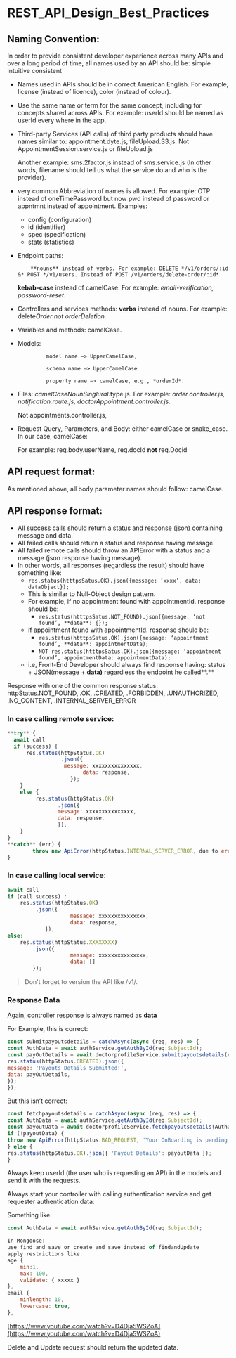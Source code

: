 # REST_API_Design_Best_Practices

## Naming Convention:

In order to provide consistent developer experience across many APIs and over a long period of time, all names used by an API should be:
simple
intuitive
consistent

- Names used in APIs should be in correct American English. For example, license (instead of licence), color (instead of colour).
- Use the same name or term for the same concept, including for concepts shared across APIs. For example: userId should be named as userId every where in the app.
- Third-party Services (API calls) of third party products should have names similar to: appointment.dyte.js, fileUpload.S3.js. Not AppointmentSession.service.js or fileUpload.js
    
    Another example: sms.2factor.js instead of sms.service.js (In other words, filename should tell us what the service do and who is the provider).
    
- very common Abbreviation of names is allowed. For example: OTP instead of oneTimePassword but now pwd instead of password or appntmnt instead of appointment. Examples:
    - config (configuration)
    - id (identifier)
    - spec (specification)
    - stats (statistics)
- Endpoint paths:
    
          **nouns** instead of verbs. For example: DELETE */v1/orders/:id &* POST */v1/users. Instead of POST /v1/orders/delete-order/:id*
    
     **kebab-case** instead of camelCase. For example: *email-verification, password-reset*.
    
- Controllers and services methods: **verbs** instead of nouns. For example: delete*Order not orderDeletion.*
- Variables and methods: camelCase.
- Models:
    
               model name —> UpperCamelCase,
    
               schema name —> UpperCamelCase
    
               property name —> camelCase, e.g., *orderId*.
    
- Files: *camelCaseNounSinglural*.type.js. For example: *order.controller.js,* *notification.route.js, doctorAppointment.controller.js.*
    
    Not appointments.controller.js, 
    
- Request Query, Parameters, and Body: either camelCase or snake_case.  In our case, camelCase:
    
    For example: req.body.userName, req.docId **not** req.Docid
    

## API request format:

As mentioned above, all body parameter names should follow: camelCase.

## API response format:

- All success calls should return a  status   and response (json) containing message and data.
- All failed    calls should return a  status   and response having message.
- All failed     remote calls should throw  an APIError with a status and a message (json response having message).
- In other words, all responses (regardless the result) should have something like:
    - `res.status(htttpsSatus.OK).json({message: ‘xxxx’, data: dataObject});`
    - This is similar to Null-Object design pattern.
    - For example, if no appointment found with appointmentId. response should be:
        - `res.status(htttpsSatus.NOT_FOUND).json({message: ‘not found’, **data**: {});`
    - if appointment found with appointmentId. response should be:
        - `res.status(htttpsSatus.OK).json({message: ‘appointment found’, **data**: appointmentData);`
        - `NOT res.status(htttpsSatus.OK).json({message: ‘appointment found’, appointmentData: appointmentData);`
    - i.e, Front-End Developer should always find response having: status + JSON(message + **data)** regardless the endpoint he called**.**

Response with one of the common response status: httpStatus.NOT_FOUND, .OK, .CREATED,  .FORBIDDEN, .UNAUTHORIZED, .NO_CONTENT, .INTERNAL_SERVER_ERROR

### In case calling remote service:

```jsx
**try** {
  await call
  if (success) {
      res.status(httpStatus.OK)
				 .json({
			      message: xxxxxxxxxxxxxxx,
						data: response,
					});
	}
	else {
		 res.status(httpStatus.OK)
				.json({
				message: xxxxxxxxxxxxxxx,
				data: response,
				});
	}
}
**catch** (err) {
		throw new ApiError(httpStatus.INTERNAL_SERVER_ERROR, due to error: ${err});
}
```

### In case calling local service:

```jsx
await call
if (call success) :
	res.status(httpStatus.OK)
		 .json({
					message: xxxxxxxxxxxxxxx,
					data: response,
			});
else:
	res.status(httpStatus.XXXXXXXX)
		.json({
					message: xxxxxxxxxxxxxxx,
					data: []
		});
```

> Don't forget to version the API like /v1/.
> 

### Response Data

Again, controller response is always named as **data**

For Example, this is correct:

```jsx
const submitpayoutsdetails = catchAsync(async (req, res) => {
const AuthData = await authService.getAuthById(req.SubjectId);
const payOutDetails = await doctorprofileService.submitpayoutsdetails(req.body, AuthData);
res.status(httpStatus.CREATED).json({
message: 'Payouts Details Submitted!',
data: payOutDetails,
});
});
```

But this isn’t correct:
```jsx
const fetchpayoutsdetails = catchAsync(async (req, res) => {
const AuthData = await authService.getAuthById(req.SubjectId);
const payoutData = await doctorprofileService.fetchpayoutsdetails(AuthData);
if (!payoutData) {
throw new ApiError(httpStatus.BAD_REQUEST, 'Your OnBoarding is pending data submit');
} else {
res.status(httpStatus.OK).json({ 'Payout Details': payoutData });
}
```
Always keep userId (the user who is requesting an API) in the models and send it with the requests.

Always start your controller with calling authentication service and get requester authentication data:

Something like:

```jsx
const AuthData = await authService.getAuthById(req.SubjectId);
```

```jsx
In Mongoose: 
use find and save or create and save instead of findandUpdate
apply restrictions like:
age {
	min:1,
	max: 100,
	validate: { xxxxx }
},
email {
	minlength: 10,
	lowercase: true,	
},
```

[https://www.youtube.com/watch?v=D4Dja5WSZoA](https://www.youtube.com/watch?v=D4Dja5WSZoA)

Delete and Update request should return the updated data.
